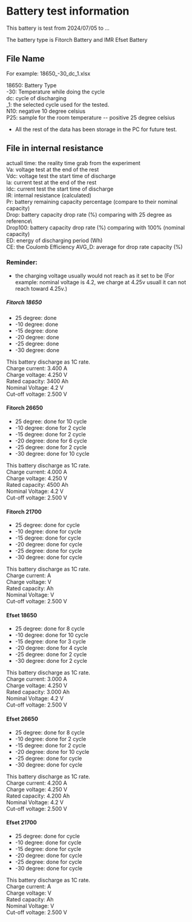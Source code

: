 # Battery test information
This battery is test from 2024/07/05 to ...

The battery type is Fitorch Battery and IMR Efset Battery

## File Name
For example: 18650_-30_dc_1.xlsx

18650:  Battery Type\
-30:    Temperature while doing the cycle\
dc:     cycle of discharging\
_1:     the selected cycle used for the tested.\
N10:    negative 10 degree celsius\
P25:    sample for the room temperature -- positive 25 degree celsius 

* All the rest of the data has been storage in the PC for future test.

## File in internal resistance

actuall time:  the reality time grab from the experiment\
Va:         voltage test at the end of the rest\
Vdc:        voltage test the start time of discharge\
Ia:         current test at the end of the rest\
Idc:        current test the start time of discharge\
IR:         internal resistance (calculated)\
Pr:         battery remaining capacity percentage (compare to their nominal capacity)\
Drop:       battery capacity drop rate (%) comparing with 25 degree as reference\          
Drop100:    battery capacity drop rate (%) comparing with 100% (nominal capacity)\
ED:         energy of discharging period (Wh)\
CE:         the Coulomb Efficiency
AVG_D:      average for drop rate capacity (%)





### Reminder:
* the charging voltage usually would not reach as it set to be (For example: nominal voltage is 4.2, we charge at 4.25v usuall it can not reach toward 4.25v.)
##### Fitorch 18650
* 25 degree: done
* -10 degree: done
* -15 degree: done
* -20 degree: done
* -25 degree: done
* -30 degree: done

This battery discharge as 1C rate.\
Charge current: 3.400 A\
Charge voltage: 4.250 V\
Rated capacity: 3400 Ah\
Nominal Voltage: 4.2 V\
Cut-off voltage: 2.500 V




#### Fitorch 26650
* 25 degree: done for 10 cycle 
* -10 degree: done for 2 cycle 
* -15 degree: done for 2 cycle 
* -20 degree: done for 6 cycle
* -25 degree: done for 2 cycle
* -30 degree: done for 10 cycle

This battery discharge as 1C rate.\
Charge current: 4.000 A\
Charge voltage: 4.250 V\
Rated capacity: 4500 Ah\
Nominal Voltage: 4.2 V\
Cut-off voltage: 2.500 V

#### Fitorch 21700
* 25 degree: done for  cycle 
* -10 degree: done for  cycle 
* -15 degree: done for  cycle 
* -20 degree: done for  cycle
* -25 degree: done for  cycle
* -30 degree: done for  cycle

This battery discharge as 1C rate.\
Charge current:  A\
Charge voltage:  V\
Rated capacity:  Ah\
Nominal Voltage:  V\
Cut-off voltage: 2.500 V

#### Efset 18650
* 25 degree: done for 8 cycle 
* -10 degree: done for 10 cycle 
* -15 degree: done for 3 cycle 
* -20 degree: done for 4 cycle
* -25 degree: done for 2 cycle
* -30 degree: done for 2 cycle

This battery discharge as 1C rate.\
Charge current: 3.000 A\
Charge voltage: 4.250 V\
Rated capacity: 3.000 Ah\
Nominal Voltage: 4.2 V\
Cut-off voltage: 2.500 V

#### Efset 26650
* 25 degree: done for 8 cycle 
* -10 degree: done for 2 cycle 
* -15 degree: done for 2 cycle 
* -20 degree: done for 10 cycle
* -25 degree: done for  cycle
* -30 degree: done for  cycle

This battery discharge as 1C rate.\
Charge current: 4.200 A\
Charge voltage: 4.250 V\
Rated capacity: 4.200 Ah\
Nominal Voltage:  4.2 V\
Cut-off voltage: 2.500 V

#### Efset 21700
* 25 degree: done for  cycle 
* -10 degree: done for  cycle 
* -15 degree: done for  cycle 
* -20 degree: done for  cycle
* -25 degree: done for  cycle
* -30 degree: done for  cycle

This battery discharge as 1C rate.\
Charge current:  A\
Charge voltage:  V\
Rated capacity:  Ah\
Nominal Voltage:  V\
Cut-off voltage: 2.500 V
